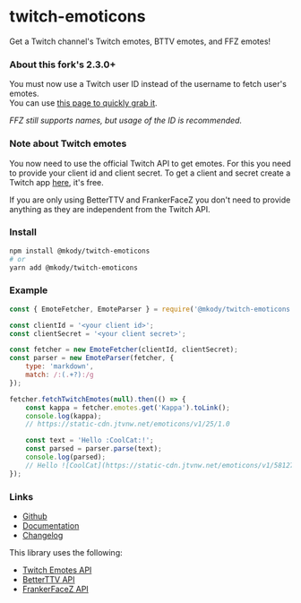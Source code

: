 # twitch-emoticons

Get a Twitch channel's Twitch emotes, BTTV emotes, and FFZ emotes!

### About this fork's 2.3.0+
You must now use a Twitch user ID instead of the username to fetch user's emotes.  
You can use [this page to quickly grab it](https://s.kdy.ch/twitchid/).

_FFZ still supports names, but usage of the ID is recommended._

### Note about Twitch emotes
You now need to use the official Twitch API to get emotes. For this you need to provide your client id and client secret.
To get a client and secret create a Twitch app [here](https://dev.twitch.tv/console/apps/create), it's free.

If you are only using BetterTTV and FrankerFaceZ you don't need to provide anything as they are independent from the Twitch API.

### Install
```sh
npm install @mkody/twitch-emoticons
# or
yarn add @mkody/twitch-emoticons
```

### Example

```js
const { EmoteFetcher, EmoteParser } = require('@mkody/twitch-emoticons');

const clientId = '<your client id>';
const clientSecret = '<your client secret>';

const fetcher = new EmoteFetcher(clientId, clientSecret);
const parser = new EmoteParser(fetcher, {
    type: 'markdown',
    match: /:(.+?):/g
});

fetcher.fetchTwitchEmotes(null).then(() => {
    const kappa = fetcher.emotes.get('Kappa').toLink();
    console.log(kappa);
    // https://static-cdn.jtvnw.net/emoticons/v1/25/1.0

    const text = 'Hello :CoolCat:!';
    const parsed = parser.parse(text);
    console.log(parsed);
    // Hello ![CoolCat](https://static-cdn.jtvnw.net/emoticons/v1/58127/1.0 "CoolCat")!
});
```

### Links

- [Github](https://github.com/mkody/twitch-emoticons)
- [Documentation](https://mkody.github.io/twitch-emoticons/)
- [Changelog](https://github.com/mkody/twitch-emoticons/releases)

This library uses the following:
- [Twitch Emotes API](https://twitchemotes.com/apidocs)
- [BetterTTV API](https://betterttv.com/)
- [FrankerFaceZ API](http://www.frankerfacez.com/developers)
